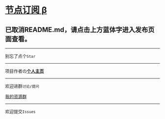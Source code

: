 # [节点订阅 β](https://zgq-inc.github.io/overthefirewall/)

## 已取消README.md，请点击上方蓝体字进入发布页面查看。

***

别忘了点个`Star`

***

项目作者の[**个人主页**](https://zgq-inc.github.io/homepage/)

***

欢迎进群`讨论/提问`

[我的资源群](https://zgq-inc.github.io/transit-groups/)

***

欢迎提交`Issues`
